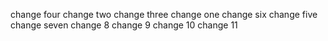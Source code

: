 change four
change two
change three
change one
change six
change five
change seven
change 8
change 9
change 10
change 11

